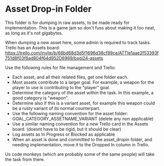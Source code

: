 # Asset Drop-in Folder

This folder is for dumping in raw assets, to be made ready for implementation. This is a game jam so don't fuss about making it too neat, as long as it's not gigabytes.

When dumping a new asset here, some admin is required to track tasks. Trello has an Assets board: https://trello.com/invite/b/66bd68d3d5f1696d38cf89ce/ATTIe1aae2f53393f751d8f03f8ad804f64d952D6989/bsgj24-assets

Use the following rules for file management and Trello:

* Each asset, and all their related files, get one folder each.
* Most assets contribute to a larger goal. For example, a weapon for the player to use is contributing to the "player" goal.
* Determine the category of the asset within the task. In this example, a good category is "weapon".
* Determine also if this is a variant asset, for example this weapon could be a rusty variant of its normal counterpart.
* Use the following naming convention for the asset folder: GOAL_CATEGORY_ASSETNAME_VARIANT (delete any non applicable)
* Use a similar naming convention for a new Trello card in the Assets board. (doesnt have to be rigid, but it should be clear)
* Log assets as In Progress or Blocked as applicable
* When an asset is done and committed to the asset_dropin folder, and needing implementation, move it to the Dropped In column in Trello.

Us code monkeys (which are probably some of the same people) will take the task from there.
